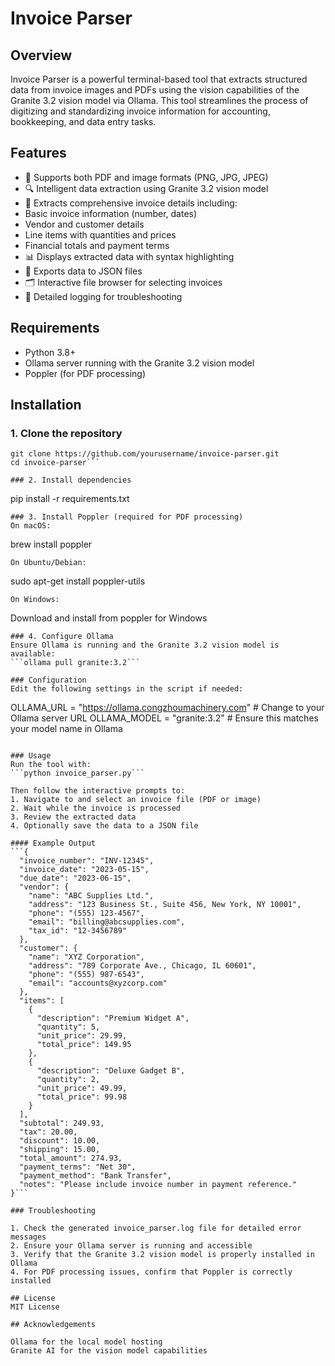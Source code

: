 # Invoice Parser


## Overview
Invoice Parser is a powerful terminal-based tool that extracts structured data from invoice images and PDFs using the vision capabilities of the Granite 3.2 vision model via Ollama. This tool streamlines the process of digitizing and standardizing invoice information for accounting, bookkeeping, and data entry tasks.

## Features
- 📄 Supports both PDF and image formats (PNG, JPG, JPEG)
- 🔍 Intelligent data extraction using Granite 3.2 vision model
- 🧠 Extracts comprehensive invoice details including:
 - Basic invoice information (number, dates)
 - Vendor and customer details
 - Line items with quantities and prices
 - Financial totals and payment terms
- 📊 Displays extracted data with syntax highlighting
- 💾 Exports data to JSON files
- 🗂️ Interactive file browser for selecting invoices
- 📝 Detailed logging for troubleshooting

## Requirements
- Python 3.8+
- Ollama server running with the Granite 3.2 vision model
- Poppler (for PDF processing)

## Installation

### 1. Clone the repository
```
git clone https://github.com/yourusername/invoice-parser.git
cd invoice-parser```

### 2. Install dependencies
```
pip install -r requirements.txt
```
### 3. Install Poppler (required for PDF processing)
On macOS:
```
brew install poppler
```
On Ubuntu/Debian:
```
sudo apt-get install poppler-utils
```
On Windows:
```
Download and install from poppler for Windows
```
### 4. Configure Ollama
Ensure Ollama is running and the Granite 3.2 vision model is available:
```ollama pull granite:3.2```

### Configuration
Edit the following settings in the script if needed:

```
OLLAMA_URL = "https://ollama.congzhoumachinery.com"  # Change to your Ollama server URL
OLLAMA_MODEL = "granite:3.2"  # Ensure this matches your model name in Ollama
```

### Usage
Run the tool with:
```python invoice_parser.py```

Then follow the interactive prompts to:
1. Navigate to and select an invoice file (PDF or image)
2. Wait while the invoice is processed
3. Review the extracted data
4. Optionally save the data to a JSON file

#### Example Output
```{
  "invoice_number": "INV-12345",
  "invoice_date": "2023-05-15",
  "due_date": "2023-06-15",
  "vendor": {
    "name": "ABC Supplies Ltd.",
    "address": "123 Business St., Suite 456, New York, NY 10001",
    "phone": "(555) 123-4567",
    "email": "billing@abcsupplies.com",
    "tax_id": "12-3456789"
  },
  "customer": {
    "name": "XYZ Corporation",
    "address": "789 Corporate Ave., Chicago, IL 60601",
    "phone": "(555) 987-6543",
    "email": "accounts@xyzcorp.com"
  },
  "items": [
    {
      "description": "Premium Widget A",
      "quantity": 5,
      "unit_price": 29.99,
      "total_price": 149.95
    },
    {
      "description": "Deluxe Gadget B",
      "quantity": 2,
      "unit_price": 49.99,
      "total_price": 99.98
    }
  ],
  "subtotal": 249.93,
  "tax": 20.00,
  "discount": 10.00,
  "shipping": 15.00,
  "total_amount": 274.93,
  "payment_terms": "Net 30",
  "payment_method": "Bank Transfer",
  "notes": "Please include invoice number in payment reference."
}```

### Troubleshooting

1. Check the generated invoice_parser.log file for detailed error messages
2. Ensure your Ollama server is running and accessible
3. Verify that the Granite 3.2 vision model is properly installed in Ollama
4. For PDF processing issues, confirm that Poppler is correctly installed

## License
MIT License

## Acknowledgements

Ollama for the local model hosting
Granite AI for the vision model capabilities
